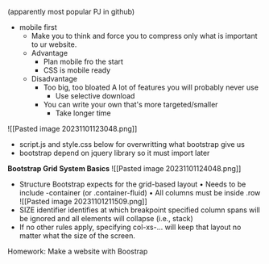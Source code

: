 (apparently most popular PJ in github)
+ mobile first
	+ Make you to think and force you to compress only what is important to ur website.
	+ Advantage
		+ Plan mobile fro the start
		+ CSS is mobile ready
	+ Disadvantage
		+ Too big, too bloated
			A lot of features you will probably never use
			+ Use selective download
		+ You can write your own that's more targeted/smaller
			+ Take longer time


![[Pasted image 20231101123048.png]]
+ script.js and style.css below for overwritting what bootstrap give us 
+ bootstrap depend on jquery library so it must import later

**Bootstrap Grid System Basics**
![[Pasted image 20231101124048.png]]

+ Structure Bootstrap expects for the grid-based layout
	• Needs to be include -container (or .container-fluid)
	• All columns must be inside .row
	![[Pasted image 20231101211509.png]]
+ SIZE identifier identifies at which breakpoint specified column spans will be ignored and all elements will collapse (i.e., stack)
+ If no other rules apply, specifying col-xs-... will keep that layout no matter what the size of the screen.

Homework: Make a website with Boostrap